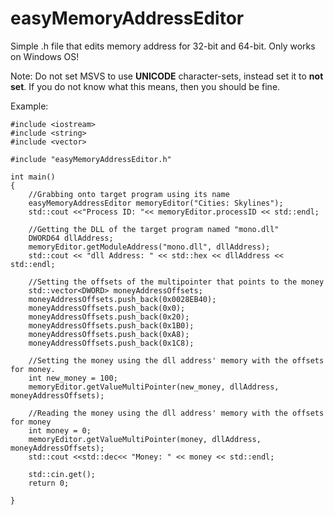 # easyMemoryAddressEditor
Simple .h file that edits memory address for 32-bit and 64-bit. Only works on Windows OS!

Note: Do not set MSVS to use **UNICODE** character-sets, instead set it to **not set**. If you do not know what this means, then you should be fine.

Example: 
```
#include <iostream>
#include <string>
#include <vector>

#include "easyMemoryAddressEditor.h"

int main()
{
	//Grabbing onto target program using its name
	easyMemoryAddressEditor memoryEditor("Cities: Skylines");
	std::cout <<"Process ID: "<< memoryEditor.processID << std::endl;

	//Getting the DLL of the target program named "mono.dll"
	DWORD64 dllAddress;
	memoryEditor.getModuleAddress("mono.dll", dllAddress);
	std::cout << "dll Address: " << std::hex << dllAddress << std::endl;

	//Setting the offsets of the multipointer that points to the money
	std::vector<DWORD> moneyAddressOffsets;
	moneyAddressOffsets.push_back(0x0028EB40);
	moneyAddressOffsets.push_back(0x0);
	moneyAddressOffsets.push_back(0x20);
	moneyAddressOffsets.push_back(0x1B0);
	moneyAddressOffsets.push_back(0xA8);
	moneyAddressOffsets.push_back(0x1C8);

	//Setting the money using the dll address' memory with the offsets for money. 
	int new_money = 100;
	memoryEditor.getValueMultiPointer(new_money, dllAddress, moneyAddressOffsets);

	//Reading the money using the dll address' memory with the offsets for money
	int money = 0;
	memoryEditor.getValueMultiPointer(money, dllAddress, moneyAddressOffsets);
	std::cout <<std::dec<< "Money: " << money << std::endl;

	std::cin.get();
	return 0;

}
```
